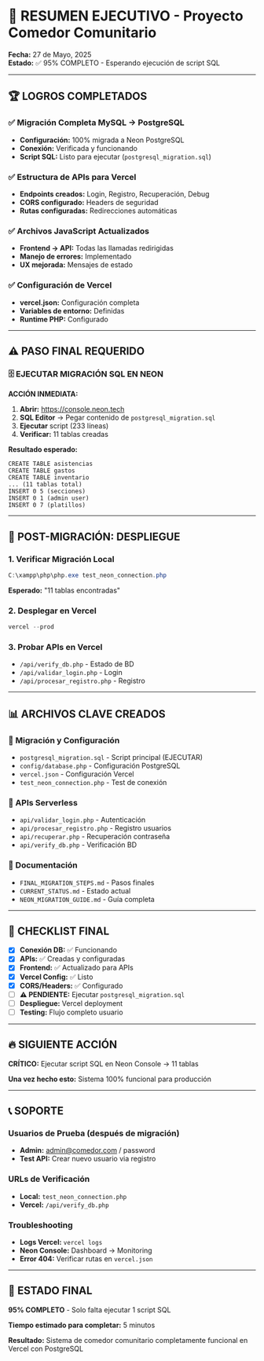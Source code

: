 # 🎯 RESUMEN EJECUTIVO - Proyecto Comedor Comunitario

**Fecha:** 27 de Mayo, 2025  
**Estado:** ✅ 95% COMPLETO - Esperando ejecución de script SQL

---

## 🏆 LOGROS COMPLETADOS

### ✅ Migración Completa MySQL → PostgreSQL
- **Configuración:** 100% migrada a Neon PostgreSQL
- **Conexión:** Verificada y funcionando
- **Script SQL:** Listo para ejecutar (`postgresql_migration.sql`)

### ✅ Estructura de APIs para Vercel
- **Endpoints creados:** Login, Registro, Recuperación, Debug
- **CORS configurado:** Headers de seguridad
- **Rutas configuradas:** Redirecciones automáticas

### ✅ Archivos JavaScript Actualizados
- **Frontend → API:** Todas las llamadas redirigidas
- **Manejo de errores:** Implementado
- **UX mejorada:** Mensajes de estado

### ✅ Configuración de Vercel
- **vercel.json:** Configuración completa
- **Variables de entorno:** Definidas
- **Runtime PHP:** Configurado

---

## ⚠️ PASO FINAL REQUERIDO

### 🗄️ EJECUTAR MIGRACIÓN SQL EN NEON

**ACCIÓN INMEDIATA:**
1. **Abrir:** https://console.neon.tech
2. **SQL Editor** → Pegar contenido de `postgresql_migration.sql`
3. **Ejecutar** script (233 líneas)
4. **Verificar:** 11 tablas creadas

**Resultado esperado:**
```
CREATE TABLE asistencias
CREATE TABLE gastos
CREATE TABLE inventario
... (11 tablas total)
INSERT 0 5 (secciones)
INSERT 0 1 (admin user)
INSERT 0 7 (platillos)
```

---

## 🚀 POST-MIGRACIÓN: DESPLIEGUE

### 1. Verificar Migración Local
```powershell
C:\xampp\php\php.exe test_neon_connection.php
```
**Esperado:** "11 tablas encontradas"

### 2. Desplegar en Vercel
```powershell
vercel --prod
```

### 3. Probar APIs en Vercel
- `/api/verify_db.php` - Estado de BD
- `/api/validar_login.php` - Login
- `/api/procesar_registro.php` - Registro

---

## 📊 ARCHIVOS CLAVE CREADOS

### 📁 Migración y Configuración
- `postgresql_migration.sql` - Script principal (EJECUTAR)
- `config/database.php` - Configuración PostgreSQL
- `vercel.json` - Configuración Vercel
- `test_neon_connection.php` - Test de conexión

### 📁 APIs Serverless
- `api/validar_login.php` - Autenticación
- `api/procesar_registro.php` - Registro usuarios
- `api/recuperar.php` - Recuperación contraseña
- `api/verify_db.php` - Verificación BD

### 📁 Documentación
- `FINAL_MIGRATION_STEPS.md` - Pasos finales
- `CURRENT_STATUS.md` - Estado actual
- `NEON_MIGRATION_GUIDE.md` - Guía completa

---

## 🎯 CHECKLIST FINAL

- [x] **Conexión DB:** ✅ Funcionando
- [x] **APIs:** ✅ Creadas y configuradas
- [x] **Frontend:** ✅ Actualizado para APIs
- [x] **Vercel Config:** ✅ Listo
- [x] **CORS/Headers:** ✅ Configurado
- [ ] **⚠️ PENDIENTE:** Ejecutar `postgresql_migration.sql`
- [ ] **Despliegue:** Vercel deployment
- [ ] **Testing:** Flujo completo usuario

---

## 🔥 SIGUIENTE ACCIÓN

**CRÍTICO:** Ejecutar script SQL en Neon Console → 11 tablas

**Una vez hecho esto:** Sistema 100% funcional para producción

---

## 📞 SOPORTE

### Usuarios de Prueba (después de migración)
- **Admin:** admin@comedor.com / password
- **Test API:** Crear nuevo usuario via registro

### URLs de Verificación
- **Local:** `test_neon_connection.php`
- **Vercel:** `/api/verify_db.php`

### Troubleshooting
- **Logs Vercel:** `vercel logs`
- **Neon Console:** Dashboard → Monitoring
- **Error 404:** Verificar rutas en `vercel.json`

---

## 🏁 ESTADO FINAL

**95% COMPLETO** - Solo falta ejecutar 1 script SQL

**Tiempo estimado para completar:** 5 minutos

**Resultado:** Sistema de comedor comunitario completamente funcional en Vercel con PostgreSQL
